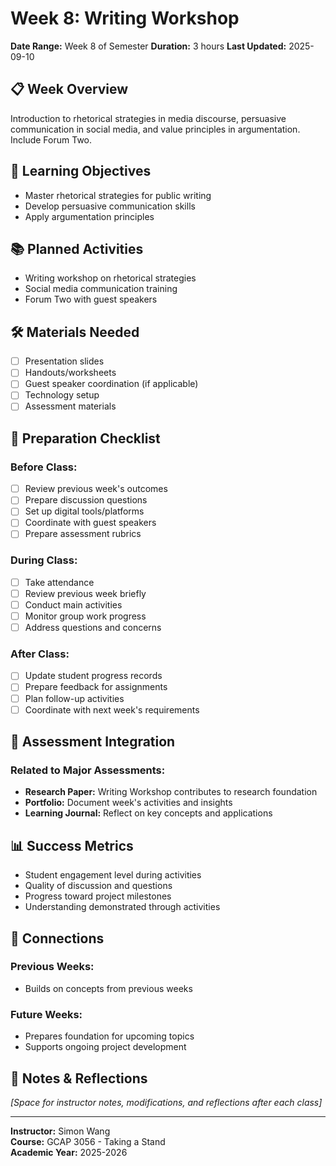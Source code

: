 # Week 8: Writing Workshop

**Date Range:** Week 8 of Semester
**Duration:** 3 hours
**Last Updated:** 2025-09-10

## 📋 Week Overview

Introduction to rhetorical strategies in media discourse, persuasive communication in social media, and value principles in argumentation. Include Forum Two.

## 🎯 Learning Objectives

- Master rhetorical strategies for public writing
- Develop persuasive communication skills
- Apply argumentation principles


## 📚 Planned Activities

- Writing workshop on rhetorical strategies
- Social media communication training
- Forum Two with guest speakers


## 🛠️ Materials Needed

- [ ] Presentation slides
- [ ] Handouts/worksheets  
- [ ] Guest speaker coordination (if applicable)
- [ ] Technology setup
- [ ] Assessment materials

## 📝 Preparation Checklist

### Before Class:
- [ ] Review previous week's outcomes
- [ ] Prepare discussion questions
- [ ] Set up digital tools/platforms
- [ ] Coordinate with guest speakers
- [ ] Prepare assessment rubrics

### During Class:
- [ ] Take attendance
- [ ] Review previous week briefly
- [ ] Conduct main activities
- [ ] Monitor group work progress
- [ ] Address questions and concerns

### After Class:
- [ ] Update student progress records
- [ ] Prepare feedback for assignments
- [ ] Plan follow-up activities
- [ ] Coordinate with next week's requirements

## 🎯 Assessment Integration

### Related to Major Assessments:
- **Research Paper:** Writing Workshop contributes to research foundation
- **Portfolio:** Document week's activities and insights  
- **Learning Journal:** Reflect on key concepts and applications

## 📊 Success Metrics

- Student engagement level during activities
- Quality of discussion and questions
- Progress toward project milestones
- Understanding demonstrated through activities

## 🔗 Connections

### Previous Weeks:
- Builds on concepts from previous weeks

### Future Weeks:  
- Prepares foundation for upcoming topics
- Supports ongoing project development

## 📌 Notes & Reflections

*[Space for instructor notes, modifications, and reflections after each class]*

---

**Instructor:** Simon Wang  
**Course:** GCAP 3056 - Taking a Stand  
**Academic Year:** 2025-2026
